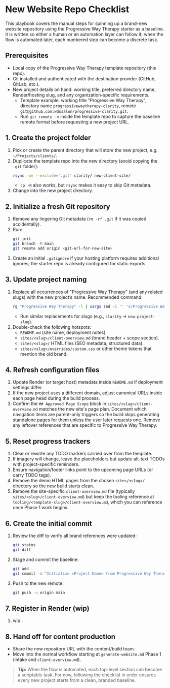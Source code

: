 # New Website Repo Checklist

This playbook covers the manual steps for spinning up a brand-new website repository using the Progressive Way Therapy starter as a baseline. It is written so either a human or an automation layer can follow it; when the flow is automated later, each numbered step can become a discrete task.

## Prerequisites
- Local copy of the Progressive Way Therapy template repository (this repo).
- Git installed and authenticated with the destination provider (GitHub, GitLab, etc.).
- New project details on hand: working title, preferred directory name, Render/hosting slug, and any organization-specific requirements.
   - Template example: working title "Progressive Way Therapy", directory name `progressivewaytherapy-clarity`, remote `git@github.com:wdssalon/progressive-clarity.git`.
   - Run `git remote -v` inside the template repo to capture the baseline remote format before requesting a new project URL.

## 1. Create the project folder
1. Pick or create the parent directory that will store the new project, e.g. `~/Projects/clients/`.
2. Duplicate the template repo into the new directory (avoid copying the `.git` folder):
   ```bash
   rsync -av --exclude='.git' clarity/ new-client-site/
   ```
   - `cp -R` also works, but `rsync` makes it easy to skip Git metadata.
3. Change into the new project directory.

## 2. Initialize a fresh Git repository
1. Remove any lingering Git metadata (`rm -rf .git` if it was copied accidentally).
2. Run:
   ```bash
   git init
   git branch -M main
   git remote add origin <git-url-for-new-site>
   ```
3. Create an initial `.gitignore` if your hosting platform requires additional ignores; the starter repo is already configured for static exports.

## 3. Update project naming
1. Replace all occurrences of "Progressive Way Therapy" (and any related slugs) with the new project’s name. Recommended command:
   ```bash
   rg "Progressive Way Therapy" -l | xargs sed -i '' 's/Progressive Way Therapy/New Project Name/g'
   ```
   - Run similar replacements for slugs (e.g., `clarity` → `new-project-slug`).
2. Double-check the following hotspots:
   - `README.md` (site name, deployment notes).
   - `sites/<slug>/client-overview.md` (brand header + scope section).
   - `sites/<slug>/` HTML files (SEO metadata, structured data).
   - `sites/<slug>/overrides/custom.css` or other theme tokens that mention the old brand.

## 4. Refresh configuration files
1. Update Render (or target host) metadata inside `README.md` if deployment settings differ.
2. If the new project uses a different domain, adjust canonical URLs inside each page head during the build process.
3. Confirm the `## Approved Page Scope` block in `sites/<slug>/client-overview.md` matches the new site's page plan. Document which navigation items are parent-only triggers so the build skips generating standalone pages for them unless the user later requests one. Remove any leftover references that are specific to Progressive Way Therapy.

## 5. Reset progress trackers
1. Clear or rewrite any TODO markers carried over from the template.
2. If imagery will change, leave the placeholders but update alt-text TODOs with project-specific reminders.
3. Ensure navigation/footer links point to the upcoming page URLs (or carry TODO tags).
4. Remove the demo HTML pages from the chosen `sites/<slug>/` directory so the new build starts clean.
5. Remove the site-specific `client-overview.md` file (typically `sites/<slug>/client-overview.md`) but keep the tooling reference at `tooling/<template-slug>/client-overview.md`, which you can reference once Phase 1 work begins.

## 6. Create the initial commit
1. Review the diff to verify all brand references were updated:
   ```bash
   git status
   git diff
   ```
2. Stage and commit the baseline:
   ```bash
   git add .
   git commit -m "Initialize <Project Name> from Progressive Way Therapy template"
   ```
3. Push to the new remote:
   ```bash
   git push -u origin main
   ```

## 7. Register in Render (wip)
1. wip..

## 8. Hand off for content production
- Share the new repository URL with the content/build team.
- Move into the normal workflow starting at `generate-website.md` Phase 1 (intake and `client-overview.md`).

> **Tip:** When the flow is automated, each top-level section can become a scriptable task. For now, following the checklist in order ensures every new project starts from a clean, branded baseline.
